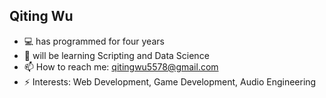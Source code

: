 ## Qiting Wu


- 💻 has programmed for four years
- 🌱 will be learning Scripting and Data Science
- 📫 How to reach me: qitingwu5578@gmail.com
- ⚡ Interests: Web Development, Game Development, Audio Engineering
